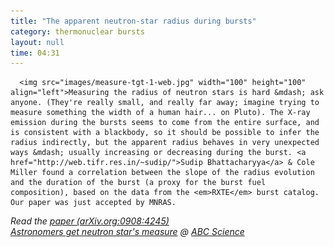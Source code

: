 ```yaml
---
title: "The apparent neutron-star radius during bursts"
category: thermonuclear bursts
layout: null
time: 04:31
---
```

<!-- converted from blosxom format post using convert.pl dkg 22.1.2022 -->
<!-- created by convert.pl on Mon Jan 30 02:22:57 EST 2012 -->
<!-- converted from ../2009/09/apparent-neutron-star-radius-during.html -->
<!-- Post timestamp Tuesday, September 01, 2009 12:31 AM -->
<!-- touch -t 200909011231 -->
<!-- Labels: 2009, neutron star EOS, papers, press, thermonuclear bursts -->
      <img src="images/measure-tgt-1-web.jpg" width="100" height="100" align="left">Measuring the radius of neutron stars is hard &mdash; ask anyone. (They're really small, and really far away; imagine trying to measure something the width of a human hair... on Pluto). The X-ray emission during the bursts seems to come from the entire surface, and is consistent with a blackbody, so it should be possible to infer the radius indirectly, but the apparent radius behaves in very unexpected ways &mdash; usually increasing or decreasing during the burst. <a href="http://web.tifr.res.in/~sudip/">Sudip Bhattacharyya</a> & Cole Miller found a correlation between the slope of the radius evolution and the duration of the burst (a proxy for the burst fuel composition), based on the data from the <em>RXTE</em> burst catalog. Our paper was just accepted by MNRAS.
<p>
<em>Read the <a href="http://arxiv.org/abs/0908.4245">paper (arXiv.org:0908:4245)</a><br>
<a href="http://www.abc.net.au/science/articles/2009/09/07/2676997.htm">Astronomers get neutron star's measure</a> @  <a href="http://www.abc.net.au/science">ABC Science</a></em>
